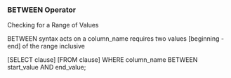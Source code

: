 ### BETWEEN Operator    

Checking for a Range of Values

BETWEEN syntax acts on a column_name requires two values [beginning - end] of the range inclusive

[SELECT clause]
[FROM clause]
WHERE column_name BETWEEN start_value AND end_value;
